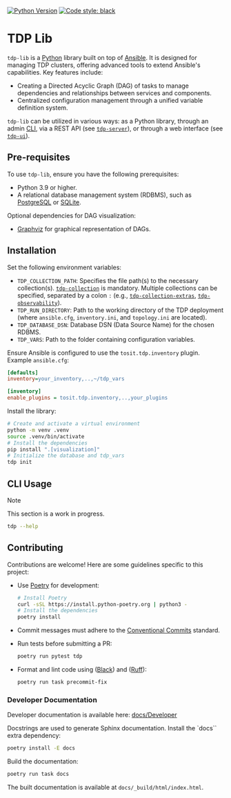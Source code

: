 [![Python Version](https://img.shields.io/badge/python-3.9+-blue.svg)](https://www.python.org/)
[![Code style: black](https://img.shields.io/badge/code%20style-black-000000.svg)](https://github.com/psf/black)

# TDP Lib

`tdp-lib` is a [Python](https://www.python.org/) library built on top of [Ansible](https://www.ansible.com/). It is designed for managing TDP clusters, offering advanced tools to extend Ansible's capabilities. Key features include:

- Creating a Directed Acyclic Graph (DAG) of tasks to manage dependencies and relationships between services and components.
- Centralized configuration management through a unified variable definition system.

`tdp-lib` can be utilized in various ways: as a Python library, through an admin [CLI](#cli-usage), via a REST API (see [`tdp-server`](https://github.com/TOSIT-IO/tdp-server)), or through a web interface (see [`tdp-ui`](https://github.com/TOSIT-IO/tdp-ui)).

## Pre-requisites

To use `tdp-lib`, ensure you have the following prerequisites:

- Python 3.9 or higher.
- A relational database management system (RDBMS), such as [PostgreSQL](https://www.postgresql.org/) or [SQLite](https://www.sqlite.org/index.html).

Optional dependencies for DAG visualization:

- [Graphviz](https://graphviz.org/) for graphical representation of DAGs.

## Installation

Set the following environment variables:

- `TDP_COLLECTION_PATH`: Specifies the file path(s) to the necessary collection(s). [`tdp-collection`](https://github.com/TOSIT-IO/tdp-collection) is mandatory. Multiple collections can be specified, separated by a colon `:` (e.g., [`tdp-collection-extras`](https://github.com/TOSIT-IO/tdp-collection-extras), [`tdp-observability`](https://github.com/TOSIT-IO/tdp-observability)).
- `TDP_RUN_DIRECTORY`: Path to the working directory of the TDP deployment (where `ansible.cfg`, `inventory.ini`, and `topology.ini` are located).
- `TDP_DATABASE_DSN`: Database DSN (Data Source Name) for the chosen RDBMS.
- `TDP_VARS`: Path to the folder containing configuration variables.

Ensure Ansible is configured to use the `tosit.tdp.inventory` plugin. Example `ansible.cfg`:

```ini
[defaults]
inventory=your_inventory,..,~/tdp_vars

[inventory]
enable_plugins = tosit.tdp.inventory,..,your_plugins
```

Install the library:

```sh
# Create and activate a virtual environment
python -m venv .venv
source .venv/bin/activate
# Install the dependencies
pip install ".[visualization]"
# Initialize the database and tdp_vars
tdp init
```

## CLI Usage

> [!NOTE]
> This section is a work in progress.

```sh
tdp --help
```

## Contributing

Contributions are welcome! Here are some guidelines specific to this project:

- Use [Poetry](https://python-poetry.org/) for development:

    ```sh
    # Install Poetry
    curl -sSL https://install.python-poetry.org | python3 -
    # Install the dependencies
    poetry install
    ```

- Commit messages must adhere to the [Conventional Commits](https://www.conventionalcommits.org/en/v1.0.0/) standard.
- Run tests before submitting a PR:

    ```sh
    poetry run pytest tdp
    ```

- Format and lint code using ([Black](https://black.readthedocs.io/en/stable/)) and ([Ruff](https://beta.ruff.rs/docs/)):

    ```sh
    poetry run task precommit-fix
    ```

### Developer Documentation

Developer documentation is available here: [docs/Developer](docs/developer/index.rst)

Docstrings are used to generate Sphinx documentation. Install the `docs`` extra dependency:

```sh
poetry install -E docs
```

Build the documentation:

```sh
poetry run task docs
```

The built documentation is available at `docs/_build/html/index.html`.
